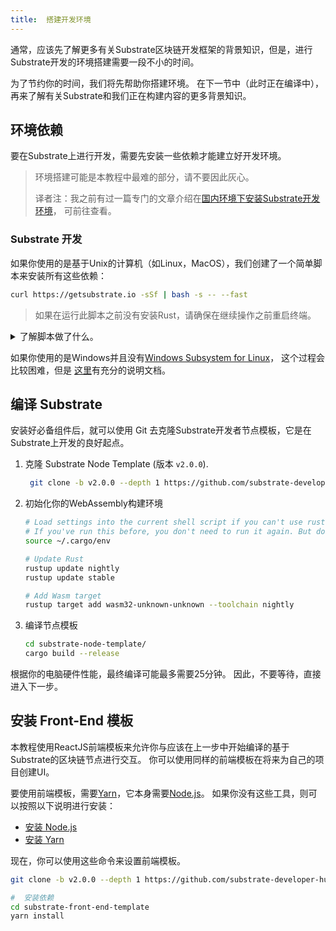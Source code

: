 ```yaml
---
title:  搭建开发环境
---
```


通常，应该先了解更多有关Substrate区块链开发框架的背景知识，但是，进行Substrate开发的环境搭建需要一段不小的时间。

为了节约你的时间，我们将先帮助你搭建环境。 在下一节中（此时正在编译中），再来了解有关Substrate和我们正在构建内容的更多背景知识。


## 环境依赖

要在Substrate上进行开发，需要先安装一些依赖才能建立好开发环境。

> 环境搭建可能是本教程中最难的部分，请不要因此灰心。
>
> 译者注：我之前有过一篇专门的文章介绍在[国内环境下安装Substrate开发环境](https://learnblockchain.cn/article/1069)， 可前往查看。

### Substrate 开发

如果你使用的是基于Unix的计算机（如Linux，MacOS），我们创建了一个简单脚本来安装所有这些依赖：

```bash
curl https://getsubstrate.io -sSf | bash -s -- --fast
```

> 如果在运行此脚本之前没有安装Rust，请确保在继续操作之前重启终端。

<details>
<summary>了解脚本做了什么。</summary>

> 你可以通过在浏览器中访问 [https://getsubstrate.io](https://getsubstrate.io)来查看此脚本的源代码。

它会自动安装:

- [CMake](https://cmake.org/install/)
- [pkg-config](https://www.freedesktop.org/wiki/Software/pkg-config/)
- [OpenSSL](https://www.openssl.org/)
- [Git](https://git-scm.com/downloads)
- [Rust](https://www.rust-lang.org/tools/install)

</details>



如果你使用的是Windows并且没有[Windows Subsystem for Linux](https://docs.microsoft.com/en-us/windows/wsl/install-win10)，
这个过程会比较困难，但是 [这里](../../knowledgebase/getting-started/windows-users)有充分的说明文档。



## 编译 Substrate

安装好必备组件后，就可以使用 Git 去克隆Substrate开发者节点模板，它是在Substrate上开发的良好起点。

1. 克隆 Substrate Node Template (版本 `v2.0.0`).

   ```bash
   	git clone -b v2.0.0 --depth 1 https://github.com/substrate-developer-hub/substrate-node-template
   ```

2. 初始化你的WebAssembly构建环境

   ```bash
   # Load settings into the current shell script if you can't use rustup command
   # If you've run this before, you don't need to run it again. But doing so is harmless.
   source ~/.cargo/env
   
   # Update Rust
   rustup update nightly
   rustup update stable
   
   # Add Wasm target
   rustup target add wasm32-unknown-unknown --toolchain nightly
   ```

3. 编译节点模板

   ```bash
   cd substrate-node-template/
   cargo build --release
   ```

根据你的电脑硬件性能，最终编译可能最多需要25分钟。 因此，不要等待，直接进入下一步。


## 安装 Front-End 模板

本教程使用ReactJS前端模板来允许你与应该在上一步中开始编译的基于Substrate的区块链节点进行交互。 你可以使用同样的前端模板在将来为自己的项目创建UI。


要使用前端模板，需要[Yarn](https://yarnpkg.com)，它本身需要[Node.js](https://nodejs.org/)。 如果你没有这些工具，则可以按照以下说明进行安装：


- [安装 Node.js](https://nodejs.org/en/download/)
- [安装 Yarn](https://yarnpkg.com/lang/en/docs/install/)

现在，你可以使用这些命令来设置前端模板。


```bash
git clone -b v2.0.0 --depth 1 https://github.com/substrate-developer-hub/substrate-front-end-template

#  安装依赖
cd substrate-front-end-template
yarn install
```


